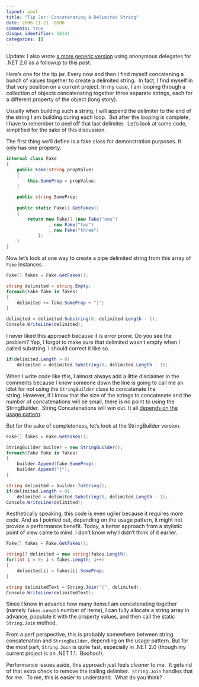 ```yaml
---
layout: post
title: "Tip Jar: Concatenating A Delimited String"
date: 2006-11-21 -0800
comments: true
disqus_identifier: 18141
categories: []
---
```

Update: I also wrote [a more generic
version](http://haacked.com/archive/2006/11/24/Concatenating_Delimited_Strings_With_Generic_Delegates.aspx "Concatenating Delimited Strings")
using anonymous delegates for .NET 2.0 as a followup to this post.

Here’s one for the tip jar. Every now and then I find myself concatening
a bunch of values together to create a delimited string.  In fact, I
find myself in that very position on a current project. In my case, I am
looping through a collection of objects concatenating together three
separate strings, each for a different property of the object (long
story).

Usually when building such a string, I will append the delimiter to the
end of the string I am building during each loop.  But after the looping
is complete, I have to remember to peel off that last delimiter.  Let’s
look at some code, simplified for the sake of this discussion.

The first thing we’ll define is a fake class for demonstration purposes.
It only has one property.

```csharp
internal class Fake
{
    public Fake(string propValue)
    {
        this.SomeProp = propValue;
    }

    public string SomeProp;
    
    public static Fake[] GetFakes()
    {
        return new Fake[] {new Fake("one")
                , new Fake("two")
                , new Fake("three")
            };
    }
}
```

Now let’s look at one way to create a pipe delimited string from this
array of `Fake` instances.

```csharp
Fake[] fakes = Fake.GetFakes();

string delimited = string.Empty;
foreach(Fake fake in fakes)
{
    delimited += fake.SomeProp + "|";
}

delimited = delimited.Substring(0, delimited.Length - 1);
Console.WriteLine(delimited);
```

I never liked this approach because it is error prone. Do you see the
problem? Yep, I forgot to make sure that delimited wasn’t empty when I
called substring. I should correct it like so.

```csharp
if(delimited.Length > 0)
    delimited = delimited.Substring(0, delimited.Length - 1);
```

When I write code like this, I almost always add a little disclaimer in
the comments because I know someone down the line is going to call me an
idiot for not using the `StringBuilder` class to concatenate the
string. However, if I know that the size of the strings to concatenate
and the number of concatenations will be small, there is no point to
using the StringBuilder.  String Concatenations will win out. It all
[depends on the usage
pattern](http://blogs.msdn.com/ricom/archive/2003/12/02/40778.aspx "StringBuilder vs String").

But for the sake of completeness, let’s look at the StringBuilder
version.

```csharp
Fake[] fakes = Fake.GetFakes();

StringBuilder builder = new StringBuilder();
foreach(Fake fake in fakes)
{
    builder.Append(fake.SomeProp);
    builder.Append("|");
}

string delimited = builder.ToString();
if(delimited.Length > 0)
    delimited = delimited.Substring(0, delimited.Length - 1);
Console.WriteLine(delimited);
```

Aesthetically speaking, this code is even uglier because it requires
more code. And as I pointed out, depending on the usage pattern, it
might not provide a performance benefit. Today, a better approach from a
stylistic point of view came to mind. I don’t know why I didn’t think of
it earlier.

```csharp
Fake[] fakes = Fake.GetFakes();

string[] delimited = new string[fakes.Length];
for(int i = 0; i < fakes.Length; i++)
{
    delimited[i] = fakes[i].SomeProp;
}

string delimitedText = String.Join("|", delimited);
Console.WriteLine(delimitedText);
```

Since I know in advance how many items I am concatenating together
(namely `fakes.Length` number of items), I can fully allocate a string
array in advance, populate it with the property values, and then call
the static `String.Join` method.

From a perf perspective, this is probably somewhere between string
concatenation and `StringBuilder`, depending on the usage pattern. But
for the most part, `String.Join` is quite fast, especially in .NET 2.0
(though my current project is on .NET 1.1.  Boohoo!).

Performance issues aside, this approach just feels *cleaner* to me.  It
gets rid of that extra check to remove the trailing delimiter. 
`String.Join` handles that for me.  To me, this is easier to
understand.  What do you think?

